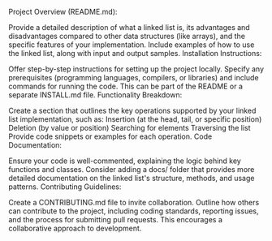 Project Overview (README.md):

Provide a detailed description of what a linked list is, its advantages and disadvantages compared to other data structures (like arrays), and the specific features of your implementation. Include examples of how to use the linked list, along with input and output samples.
Installation Instructions:

Offer step-by-step instructions for setting up the project locally. Specify any prerequisites (programming languages, compilers, or libraries) and include commands for running the code. This can be part of the README or a separate INSTALL.md file.
Functionality Breakdown:

Create a section that outlines the key operations supported by your linked list implementation, such as:
Insertion (at the head, tail, or specific position)
Deletion (by value or position)
Searching for elements
Traversing the list
Provide code snippets or examples for each operation.
Code Documentation:

Ensure your code is well-commented, explaining the logic behind key functions and classes. Consider adding a docs/ folder that provides more detailed documentation on the linked list's structure, methods, and usage patterns.
Contributing Guidelines:

Create a CONTRIBUTING.md file to invite collaboration. Outline how others can contribute to the project, including coding standards, reporting issues, and the process for submitting pull requests. This encourages a collaborative approach to development.
